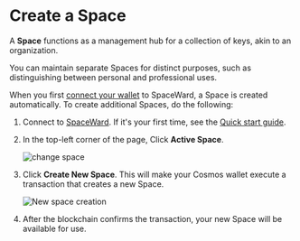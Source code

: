 ﻿---
sidebar_position: 5
---

# Create a Space

A **Space** functions as a management hub for a collection of keys, akin to an organization.

You can maintain separate Spaces for distinct purposes, such as distinguishing between personal and professional uses.

When you first [connect your wallet](connect-your-wallet) to SpaceWard, a Space is created automatically. To create additional Spaces, do the following:

1. Connect to [SpaceWard](https://spaceward.buenavista.wardenprotocol.org). If it's your first time, see the [Quick start guide](quick-start).

2. In the top-left corner of the page, Click **Active Space**.

    ![change space](https://i.ibb.co/nM1TmJd/Screenshot-2024-02-15-at-19-48-32.png)

3. Click **Create New Space**. This will make your Cosmos wallet execute a transaction that creates a new Space.

    ![New space creation](https://i.ibb.co/9Hqzprg/Screenshot-2024-02-15-at-19-43-54.png)

4. After the blockchain confirms the transaction, your new Space will be available for use.